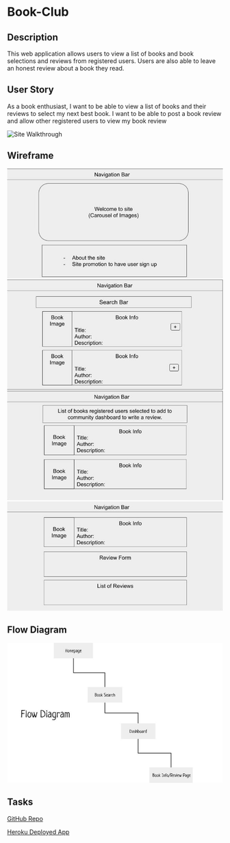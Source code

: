 # Book-Club 

## Description
This web application allows users to view a list of books and book selections and reviews from registered users. Users are also able to leave an honest review about a book they read.

## User Story
As a book enthusiast, I want to be able to view a list of books and their reviews to select my next best book. I want to be able to post a book review and allow other registered users to view my book review

![Site Walkthrough](public/images/book_club.gif)

## Wireframe
<img src="public\images\wireframe1.jpg" alt="Homepage Wireframe">
<img src="public\images\wireframe2.jpg" alt="Book Search Wireframe">
<img src="public\images\wireframe3.jpg" alt="Dashboard Wireframe">
<img src="public\images\wireframe4.jpg" alt="Book Info/Review Wireframe">

## Flow Diagram
<img src="public\images\flowdiagram.jpg" alt="User Flow Diagram">

## Tasks
[GitHub Repo](https://github.com/amandardz/Book-Club)

[Heroku Deployed App](https://quiet-earth-09250.herokuapp.com/)
